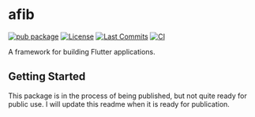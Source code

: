 # afib

[![pub package](https://img.shields.io/pub/v/afib.svg?logo=dart&logoColor=00b9fc)](https://pub.dartlang.org/packages/afib)
[![License](https://img.shields.io/github/license/chrisjones314/afib
)](https://github.com/chrisjones314/afib/blob/master/LICENSE)
[![Last Commits](https://img.shields.io/github/last-commit/chrisjones314/afib?logo=git&logoColor=white)](https://github.com/chrisjones314/afib/commits/master)
[![CI](https://img.shields.io/github/actions/workflow/status/chrisjones314/afib/main.yml?branch=master&logo=github-actions&logoColor=white)](https://github.com/chrisjones314/afib/actions)



A framework for building Flutter applications.

## Getting Started

This package is in the process of being published, but not quite ready for public use.  I will update this readme when it is ready for publication.